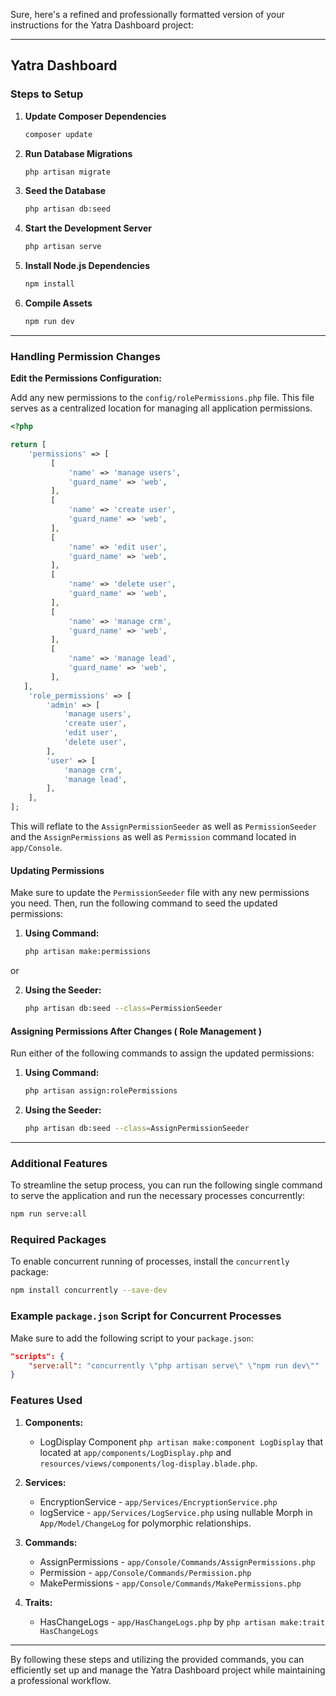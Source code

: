 Sure, here's a refined and professionally formatted version of your instructions for the Yatra Dashboard project:

---

## Yatra Dashboard

### Steps to Setup

1. **Update Composer Dependencies**
   ```bash
   composer update
   ```

2. **Run Database Migrations**
   ```bash
   php artisan migrate
   ```

3. **Seed the Database**
   ```bash
   php artisan db:seed
   ```

4. **Start the Development Server**
   ```bash
   php artisan serve
   ```

5. **Install Node.js Dependencies**
   ```bash
   npm install
   ```

6. **Compile Assets**
   ```bash
   npm run dev
   ```
---

### Handling Permission Changes

**Edit the Permissions Configuration:**

Add any new permissions to the `config/rolePermissions.php` file. This file serves as a centralized location for managing all application permissions.
   ```php
   <?php

   return [
       'permissions' => [
            [
                'name' => 'manage users',
                'guard_name' => 'web',
            ],
            [
                'name' => 'create user',
                'guard_name' => 'web',
            ],
            [
                'name' => 'edit user',
                'guard_name' => 'web',
            ],
            [
                'name' => 'delete user',
                'guard_name' => 'web',
            ],
            [
                'name' => 'manage crm',
                'guard_name' => 'web',
            ],
            [
                'name' => 'manage lead',
                'guard_name' => 'web',
            ],
      ],
       'role_permissions' => [
           'admin' => [
               'manage users',
               'create user',
               'edit user',
               'delete user',
           ],
           'user' => [
               'manage crm',
               'manage lead',
           ],
       ],
   ];
   ```

This will reflate to the `AssignPermissionSeeder` as well as `PermissionSeeder` and the `AssignPermissions` as well as `Permission` command located in `app/Console`.

#### Updating Permissions

Make sure to update the `PermissionSeeder` file with any new permissions you need. Then, run the following command to seed the updated permissions:
1. **Using Command:**
    ```bash
    php artisan make:permissions
    ```
or

2. **Using the Seeder:**

    ```bash
    php artisan db:seed --class=PermissionSeeder
    ```


#### Assigning Permissions After Changes ( Role Management )

Run either of the following commands to assign the updated permissions:
1. **Using Command:**
 
    ```bash
   php artisan assign:rolePermissions
    ```

2. **Using the Seeder:**

   ```bash
   php artisan db:seed --class=AssignPermissionSeeder
   ```
   
---

### Additional Features

To streamline the setup process, you can run the following single command to serve the application and run the necessary processes concurrently:

```bash
npm run serve:all
```

### Required Packages

To enable concurrent running of processes, install the `concurrently` package:

```bash
npm install concurrently --save-dev
```

### Example `package.json` Script for Concurrent Processes

Make sure to add the following script to your `package.json`:

```json
"scripts": {
    "serve:all": "concurrently \"php artisan serve\" \"npm run dev\""
}
```

### Features Used
1. **Components:**
   - LogDisplay Component ```php artisan make:component LogDisplay``` that located at `app/components/LogDisplay.php` and `resources/views/components/log-display.blade.php`.
   

2. **Services:**
   - EncryptionService - `app/Services/EncryptionService.php`
   - logService - `app/Services/LogService.php` using nullable Morph in `App/Model/ChangeLog` for polymorphic relationships.


3. **Commands:**
    - AssignPermissions - `app/Console/Commands/AssignPermissions.php`  
    - Permission - `app/Console/Commands/Permission.php`
    - MakePermissions - `app/Console/Commands/MakePermissions.php`


4. **Traits:**
    - HasChangeLogs - `app/HasChangeLogs.php` by ```php artisan make:trait HasChangeLogs```


---

By following these steps and utilizing the provided commands, you can efficiently set up and manage the Yatra Dashboard project while maintaining a professional workflow.
